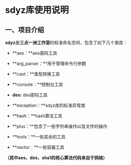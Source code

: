 # sdyz库使用说明

## **一、项目介绍**
**sdyz**是**三点一洲工作室**的标准命名空间，包含了如下几个类库：

- **aes：**aes密码工具

- **arg_parser：**用于管理命令行参数

- **cast：**类型转换工具

- **console：**控制台工具

- **des:** des密码工具

- **exception：**sdyz库的标准异常类

- **hash：**hash算法工具

- **plus：**包含了一些字符串操作以及文件的操作

- **tools：**一些其余的工具

- **vector：**一些容器工具

**（其中aes、des、sha1的核心算法代码来自于网络）**
